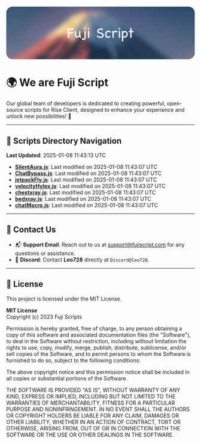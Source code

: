 ![Banner](.github/b.webp)

# 🌍 **We are Fuji Script**

Our global team of developers is dedicated to creating powerful, open-source scripts for Rise Client, designed to enhance your experience and unlock new possibilities! 🌟

---
<!-- SCRIPTS_NAVIGATION_START -->
## 📂 **Scripts Directory Navigation**

**Last Updated**: 2025-01-08 11:43:13 UTC

- **[SilentAura.js](scripts/SilentAura.js)**: Last modified on 2025-01-08 11:43:07 UTC
- **[ChatBypass.js](scripts/ChatBypass.js)**: Last modified on 2025-01-08 11:43:07 UTC
- **[jetpackFly.js](scripts/jetpackFly.js)**: Last modified on 2025-01-08 11:43:07 UTC
- **[velocityHylex.js](scripts/velocityHylex.js)**: Last modified on 2025-01-08 11:43:07 UTC
- **[chestxray.js](scripts/chestxray.js)**: Last modified on 2025-01-08 11:43:07 UTC
- **[bedxray.js](scripts/bedxray.js)**: Last modified on 2025-01-08 11:43:07 UTC
- **[chatMacro.js](scripts/chatMacro.js)**: Last modified on 2025-01-08 11:43:07 UTC

<!-- SCRIPTS_NAVIGATION_END -->

---

## 💬 **Contact Us**  
- 📬 **Support Email**: Reach out to us at [support@fujiscript.com](mailto:support@fujiscript.com) for any questions or assistance.  
- 💬 **Discord**: Contact **Leo728** directly at `Discord@leo728`.

---

## 📜 **License**

This project is licensed under the MIT License.  

**MIT License**  
Copyright (c) 2023 Fuji Scripts  

Permission is hereby granted, free of charge, to any person obtaining a copy of this software and associated documentation files (the "Software"), to deal in the Software without restriction, including without limitation the rights to use, copy, modify, merge, publish, distribute, sublicense, and/or sell copies of the Software, and to permit persons to whom the Software is furnished to do so, subject to the following conditions:  

The above copyright notice and this permission notice shall be included in all copies or substantial portions of the Software.  

THE SOFTWARE IS PROVIDED "AS IS", WITHOUT WARRANTY OF ANY KIND, EXPRESS OR IMPLIED, INCLUDING BUT NOT LIMITED TO THE WARRANTIES OF MERCHANTABILITY, FITNESS FOR A PARTICULAR PURPOSE AND NONINFRINGEMENT. IN NO EVENT SHALL THE AUTHORS OR COPYRIGHT HOLDERS BE LIABLE FOR ANY CLAIM, DAMAGES OR OTHER LIABILITY, WHETHER IN AN ACTION OF CONTRACT, TORT OR OTHERWISE, ARISING FROM, OUT OF OR IN CONNECTION WITH THE SOFTWARE OR THE USE OR OTHER DEALINGS IN THE SOFTWARE.  
